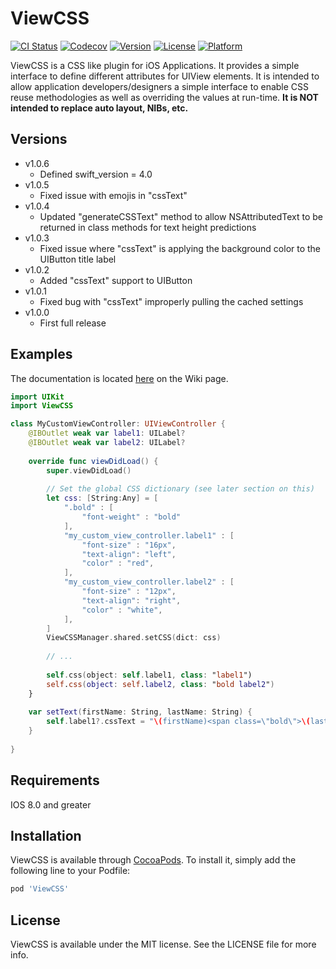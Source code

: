 # ViewCSS

[![CI Status](http://img.shields.io/travis/e2technologies/ViewCSS.svg?style=flat)](https://travis-ci.org/e2technologies/ViewCSS)
[![Codecov](https://codecov.io/gh/e2technologies/ViewCSS/branch/master/graph/badge.svg)](https://codecov.io/gh/e2technologies/ViewCSS)
[![Version](https://img.shields.io/cocoapods/v/ViewCSS.svg?style=flat)](http://cocoapods.org/pods/ViewCSS)
[![License](https://img.shields.io/cocoapods/l/ViewCSS.svg?style=flat)](http://cocoapods.org/pods/ViewCSS)
[![Platform](https://img.shields.io/cocoapods/p/ViewCSS.svg?style=flat)](http://cocoapods.org/pods/ViewCSS)

ViewCSS is a CSS like plugin for iOS Applications.  It provides a simple
interface to define different attributes for UIView elements.  It is intended
to allow application developers/designers a simple interface to enable CSS
reuse methodologies as well as overriding the values at run-time.  **It is NOT
intended to replace auto layout, NIBs, etc.**

## Versions

  - v1.0.6
    - Defined swift_version = 4.0
  - v1.0.5
    - Fixed issue with emojis in "cssText"
  - v1.0.4
    - Updated "generateCSSText" method to allow NSAttributedText to be returned in class methods for text height predictions
  - v1.0.3
    - Fixed issue where "cssText" is applying the background color to the UIButton title label
  - v1.0.2
    - Added "cssText" support to UIButton
  - v1.0.1
    - Fixed bug with "cssText" improperly pulling the cached settings
  - v1.0.0
    - First full release

## Examples

The documentation is located [here](https://github.com/e2technologies/ViewCSS/wiki) on
the Wiki page.

```swift
import UIKit
import ViewCSS

class MyCustomViewController: UIViewController {
    @IBOutlet weak var label1: UILabel?
    @IBOutlet weak var label2: UILabel?
    
    override func viewDidLoad() {
        super.viewDidLoad()
        
        // Set the global CSS dictionary (see later section on this)
        let css: [String:Any] = [
            ".bold" : [
                "font-weight" : "bold"
            ],
            "my_custom_view_controller.label1" : [
                "font-size" : "16px",
                "text-align": "left",
                "color" : "red",
            ],
            "my_custom_view_controller.label2" : [
                "font-size" : "12px",
                "text-align": "right",
                "color" : "white",
            ],
        ]
        ViewCSSManager.shared.setCSS(dict: css)
        
        // ...
        
        self.css(object: self.label1, class: "label1")
        self.css(object: self.label2, class: "bold label2")
    }
    
    var setText(firstName: String, lastName: String) {
        self.label1?.cssText = "\(firstName)<span class=\"bold\">\(lastName)</span>"
    }
    
}
```

## Requirements
IOS 8.0 and greater

## Installation

ViewCSS is available through [CocoaPods](http://cocoapods.org). To install
it, simply add the following line to your Podfile:

```ruby
pod 'ViewCSS'
```

## License

ViewCSS is available under the MIT license. See the LICENSE file for more info.
